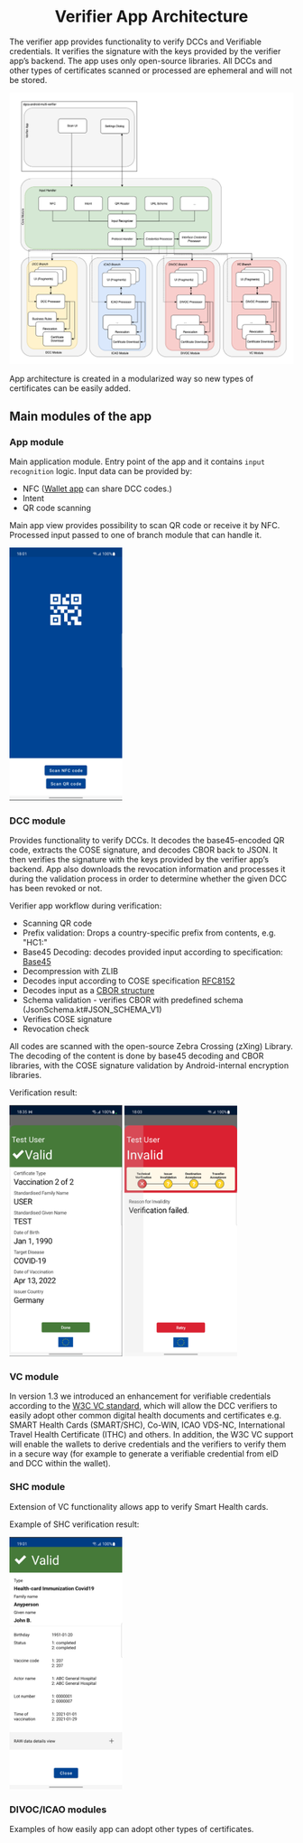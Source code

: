 <h1 align="center">
    Verifier App Architecture
</h1>

The verifier app provides functionality to verify DCCs and Verifiable credentials. It verifies the signature with the keys provided by the verifier app’s backend. The app uses only open-source libraries. All DCCs and other types of certificates scanned or processed are ephemeral and will not be stored.

![App architecture overview](/docs/resources/application_architecture.png)

App architecture is created in a modularized way so new types of certificates can be easily added. 

## Main modules of the app 

### App module

Main application module. Entry point of the app and it contains `input recognition`  logic. 
Input data can be provided by: 

- NFC ([Wallet app](https://github.com/eu-digital-green-certificates/dgca-wallet-app-android) can share DCC codes.)
- Intent 
- QR code scanning

Main app view provides possibility to scan QR code or receive it by NFC. Processed input passed to one of branch module that can handle it.

<img src="/docs/resources/main_screen.png" width="200" />


### DCC module

Provides functionality to verify DCCs. It decodes the base45-encoded QR code, extracts the COSE signature, and decodes CBOR back to JSON. It then verifies the signature with the keys provided by the verifier app’s backend.
App also downloads the revocation information and processes it during the validation process in order to determine whether the given DCC has been revoked or not.

Verifier app workflow during verification:
- Scanning QR code
- Prefix validation: Drops a country-specific prefix from contents, e.g. "HC1:"
- Base45 Decoding: decodes provided input according to specification: [Base45](https://datatracker.ietf.org/doc/draft-faltstrom-base45/?include_text=1)
- Decompression with ZLIB
- Decodes input according to COSE specification [RFC8152](https://datatracker.ietf.org/doc/html/rfc8152)
- Decodes input as a [CBOR structure](https://datatracker.ietf.org/doc/html/rfc7049)
- Schema validation - verifies CBOR with predefined schema (JsonSchema.kt#JSON_SCHEMA_V1)
- Verifies COSE signature
- Revocation check

All codes are scanned with the open-source Zebra Crossing (zXing) Library. The decoding of the content is done by base45 decoding and CBOR libraries, with the COSE signature validation by Android-internal encryption libraries.

Verification result:

<img src="/docs/resources/dccScan/dcc_success_result.png" width="200" /> <img src="/docs/resources/dccScan/dcc_invalid_result.png" width="200" />


### VC module

In version 1.3 we introduced an enhancement for verifiable credentials according to the [W3C VC standard](https://www.w3.org/TR/vc-data-model/), which will allow the DCC verifiers to easily adopt other common digital health documents and certificates e.g. SMART Health Cards (SMART/SHC), Co-WIN, ICAO VDS-NC, International Travel Health Certificate (ITHC) and others. In addition, the W3C VC support will enable the wallets to derive credentials and the verifiers to verify them in a secure way (for example to generate a verifiable credential from eID and DCC within the wallet).

### SHC module

Extension of VC functionality allows app to verify Smart Health cards.

Example of SHC verification result:

<img src="/docs/resources/shcScan/shc_card.png" width="200" />

### DIVOC/ICAO modules

Examples of how easily app can adopt other types of certificates.

